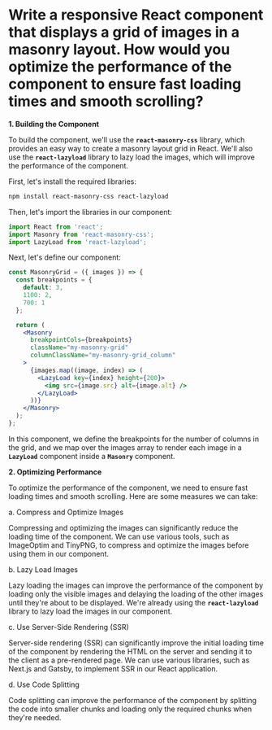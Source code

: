 # Write a responsive React component that displays a grid of images in a masonry layout. How would you optimize the performance of the component to ensure fast loading times and smooth scrolling?

**1. Building the Component**

To build the component, we'll use the **`react-masonry-css`** library, which provides an easy way to create a masonry layout grid in React. We'll also use the **`react-lazyload`** library to lazy load the images, which will improve the performance of the component.

First, let's install the required libraries:

```bash
npm install react-masonry-css react-lazyload
```

Then, let's import the libraries in our component:

```jsx
import React from 'react';
import Masonry from 'react-masonry-css';
import LazyLoad from 'react-lazyload';
```

Next, let's define our component:

```jsx
const MasonryGrid = ({ images }) => {
  const breakpoints = {
    default: 3,
    1100: 2,
    700: 1
  };

  return (
    <Masonry
      breakpointCols={breakpoints}
      className="my-masonry-grid"
      columnClassName="my-masonry-grid_column"
    >
      {images.map((image, index) => (
        <LazyLoad key={index} height={200}>
          <img src={image.src} alt={image.alt} />
        </LazyLoad>
      ))}
    </Masonry>
  );
};
```

In this component, we define the breakpoints for the number of columns in the grid, and we map over the images array to render each image in a **`LazyLoad`** component inside a **`Masonry`** component.

**2. Optimizing Performance**

To optimize the performance of the component, we need to ensure fast loading times and smooth scrolling. Here are some measures we can take:

a. Compress and Optimize Images

Compressing and optimizing the images can significantly reduce the loading time of the component. We can use various tools, such as ImageOptim and TinyPNG, to compress and optimize the images before using them in our component.

b. Lazy Load Images

Lazy loading the images can improve the performance of the component by loading only the visible images and delaying the loading of the other images until they're about to be displayed. We're already using the **`react-lazyload`** library to lazy load the images in our component.

c. Use Server-Side Rendering (SSR)

Server-side rendering (SSR) can significantly improve the initial loading time of the component by rendering the HTML on the server and sending it to the client as a pre-rendered page. We can use various libraries, such as Next.js and Gatsby, to implement SSR in our React application.

d. Use Code Splitting

Code splitting can improve the performance of the component by splitting the code into smaller chunks and loading only the required chunks when they're needed.